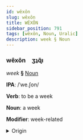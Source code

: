 ```yaml
---
id: wêxôn
slug: wêxôn
title: WÊXÔN
sidebar_position: 791
tags: [wêxôn, Noun, Uralic]
description: week § Noun
---
```


### wêxôn&emsp;<span kind="abugida">ʒʇɋ̃ı</span>

*week* **§** [Noun](../../tags/Noun)

**IPA**: /ˈwe.ʃon/

**Verb**: to be a week

**Noun**: a week

**Modifier**: week-related

<details>
    <summary>Origin</summary>
    Komi-Zyrian вежон vežon [ˈʋeʒ̺o̞n]<br/>
    <em>Uralic Language Family</em>
</details>